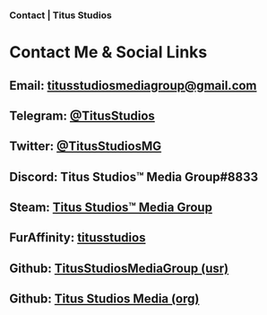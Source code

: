 ### Contact | Titus Studios
# Contact Me & Social Links

## Email: titusstudiosmediagroup@gmail.com
## Telegram: [@TitusStudios](https://t.me/titusstudios)
## Twitter: [@TitusStudiosMG](https://twitter.com/TitusStudiosMG)
## Discord: Titus Studios™ Media Group#8833
## Steam: [Titus Studios™ Media Group](https://steamcommunity.com/id/TitusStudiosMediaGroup)
## FurAffinity: [titusstudios](https://www.furaffinity.net/user/titusstudios/)
## Github: [TitusStudiosMediaGroup (usr)](https://github.com/TitusStudiosMediaGroup)
## Github: [Titus Studios Media (org)](https://github.com/titus-studios-media)
